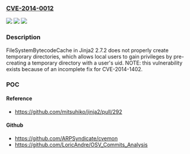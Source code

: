 ### [CVE-2014-0012](https://cve.mitre.org/cgi-bin/cvename.cgi?name=CVE-2014-0012)
![](https://img.shields.io/static/v1?label=Product&message=n%2Fa&color=blue)
![](https://img.shields.io/static/v1?label=Version&message=%3D%20n%2Fa%20&color=brighgreen)
![](https://img.shields.io/static/v1?label=Vulnerability&message=n%2Fa&color=brighgreen)

### Description

FileSystemBytecodeCache in Jinja2 2.7.2 does not properly create temporary directories, which allows local users to gain privileges by pre-creating a temporary directory with a user's uid. NOTE: this vulnerability exists because of an incomplete fix for CVE-2014-1402.

### POC

#### Reference
- https://github.com/mitsuhiko/jinja2/pull/292

#### Github
- https://github.com/ARPSyndicate/cvemon
- https://github.com/LoricAndre/OSV_Commits_Analysis

